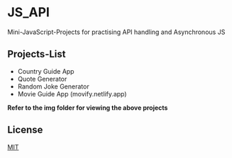 # JS_API

Mini-JavaScript-Projects for practising API handling and Asynchronous JS


## Projects-List

* Country Guide App
* Quote Generator
* Random Joke Generator
* Movie Guide App (movify.netlify.app)


**Refer to the img folder for viewing the above projects**


## License
[MIT](https://choosealicense.com/licenses/mit/)